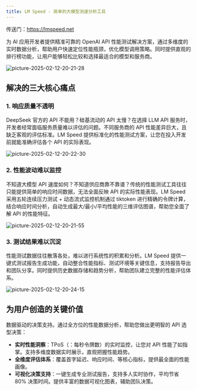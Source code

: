 ```yaml
---
title: LM Speed - 简单的大模型测速分析工具
---
```



传送门：<https://lmspeed.net>

为 AI 应用开发者提供精准可靠的 OpenAI API 性能测试解决方案，通过多维度的实时数据分析，帮助用户快速定位性能瓶颈，优化模型调用策略。同时提供直观的排行榜功能，让用户能够轻松比较和选择最适合的模型和服务商。

![picture-2025-02-12-20-21-28](https://vscode-markdown.s3.bitiful.net/eba9b5e1e200dd0c5504914243d1d6247eb4a16c2c20f87adfe11244ff9668c7.png)  

## 解决的三大核心痛点

### 1. 响应质量不透明

DeepSeek 官方的 API 不能用？硅基流动的 API 太慢？在选择 LLM API 服务时，开发者经常面临服务质量难以评估的问题。不同服务商的 API 性能差异巨大，且缺乏客观的评估标准。LM Speed 提供标准化的性能测试方案，让您在投入开发前就能准确评估各个 API 的实际表现。

![picture-2025-02-12-20-22-30](https://vscode-markdown.s3.bitiful.net/0ff2ab60e7bf2fb64134565d4d9d82535d0d87db1f568dcdc5465c73b6eadbfa.png)  

### 2. 性能波动难以监控

不知道大模型 API 速度如何？不知道供应商靠不靠谱？传统的性能测试工具往往只能提供简单的响应时间数据，无法全面反映 API 的实际性能表现。LM Speed 采用五轮连续压力测试 + 动态流式监控机制通过 tiktoken 进行精确的令牌计算，结合响应时间分析，自动生成最大/最小/平均性能的三维评估图谱，帮助您全面了解 API 的性能特征。

![picture-2025-02-12-20-21-55](https://vscode-markdown.s3.bitiful.net/e92fd7f59ac705341f7bc4e880f7e11d798a40e3a038b9373f9d885f70d997ac.png)  

### 3. 测试结果难以沉淀

性能测试数据往往散落各处，难以进行系统性的积累和分析。LM Speed 提供一键式测试报告生成功能，自动整合性能指标、测试环境等关键信息，支持报告导出和团队分享。同时提供历史数据存储和趋势分析，帮助团队建立完整的性能评估体系。

![picture-2025-02-12-20-24-15](https://vscode-markdown.s3.bitiful.net/2dcd9f8c44bc5801624e7b356a3c09ec41ae83c7e6ab51fd2414f5eb4092e983.png)  

## 为用户创造的关键价值

数据驱动的决策支持。通过全方位的性能数据分析，帮助您做出更明智的 API 选型决策：

- **实时性能洞察**：TPoS（：每秒令牌数）的实时监控，让您对 API 性能了如指掌。支持多维度数据实时展示，直观把握性能趋势。
- **全维度评估体系**：覆盖首字延迟、响应时间、等核心指标，提供最全面的性能画像。
- **可视化决策支持**：一键生成专业测试报告，支持多人实时协作，平均节省 80% 决策时间。提供丰富的数据可视化图表，辅助团队决策。
